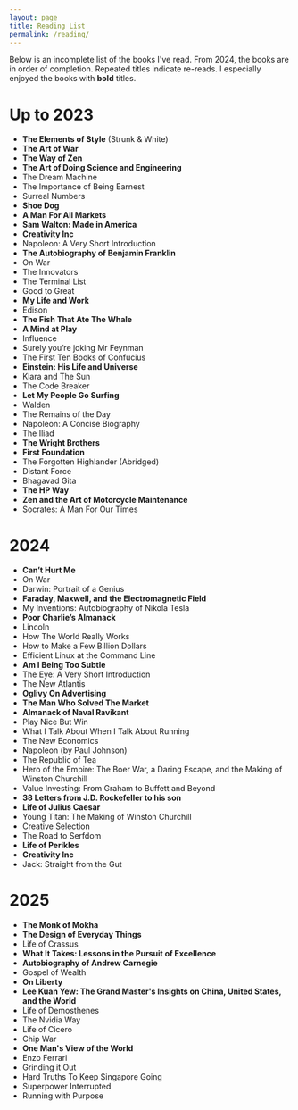 ```yaml
---
layout: page
title: Reading List
permalink: /reading/
---
```


Below is an incomplete list of the books I've read. From 2024, the books are in order of completion. Repeated titles indicate re-reads. I especially enjoyed the books with **bold** titles.

# Up to 2023

* **The Elements of Style** (Strunk & White)
* **The Art of War**
* **The Way of Zen**
* **The Art of Doing Science and Engineering**
* The Dream Machine
* The Importance of Being Earnest
* Surreal Numbers
* **Shoe Dog**
* **A Man For All Markets**
* **Sam Walton: Made in America**
* **Creativity Inc**
* Napoleon: A Very Short Introduction
* **The Autobiography of Benjamin Franklin**
* On War
* The Innovators
* The Terminal List
* Good to Great
* **My Life and Work**
* Edison
* **The Fish That Ate The Whale**
* **A Mind at Play**
* Influence
* Surely you’re joking Mr Feynman
* The First Ten Books of Confucius
* **Einstein: His Life and Universe**
* Klara and The Sun
* The Code Breaker
* **Let My People Go Surfing**
* Walden
* The Remains of the Day
* Napoleon: A Concise Biography
* The Iliad
* **The Wright Brothers**
* **First Foundation**
* The Forgotten Highlander (Abridged)
* Distant Force
* Bhagavad Gita
* **The HP Way**
* **Zen and the Art of Motorcycle Maintenance**
* Socrates: A Man For Our Times

# 2024

* **Can’t Hurt Me**
* On War
* Darwin: Portrait of a Genius 
* **Faraday, Maxwell, and the Electromagnetic Field**
* My Inventions: Autobiography of Nikola Tesla
* **Poor Charlie’s Almanack**
* Lincoln
* How The World Really Works
* How to Make a Few Billion Dollars
* Efficient Linux at the Command Line
* **Am I Being Too Subtle**
* The Eye: A Very Short Introduction
* The New Atlantis
* **Oglivy On Advertising**
* **The Man Who Solved The Market**
* **Almanack of Naval Ravikant**
* Play Nice But Win
* What I Talk About When I Talk About Running
* The New Economics
* Napoleon (by Paul Johnson)
* The Republic of Tea
* Hero of the Empire: The Boer War, a Daring Escape, and the Making of Winston Churchill
* Value Investing: From Graham to Buffett and Beyond
* **38 Letters from J.D. Rockefeller to his son**
* **Life of Julius Caesar**
* Young Titan: The Making of Winston Churchill
* Creative Selection
* The Road to Serfdom
* **Life of Perikles**
* **Creativity Inc**
* Jack: Straight from the Gut

# 2025

* **The Monk of Mokha**
* **The Design of Everyday Things**
* Life of Crassus
* **What It Takes: Lessons in the Pursuit of Excellence**
* **Autobiography of Andrew Carnegie**
* Gospel of Wealth
* **On Liberty**
* **Lee Kuan Yew: The Grand Master's Insights on China, United States, and the World**
* Life of Demosthenes
* The Nvidia Way
* Life of Cicero
* Chip War
* **One Man's View of the World**
* Enzo Ferrari
* Grinding it Out
* Hard Truths To Keep Singapore Going
* Superpower Interrupted
* Running with Purpose

